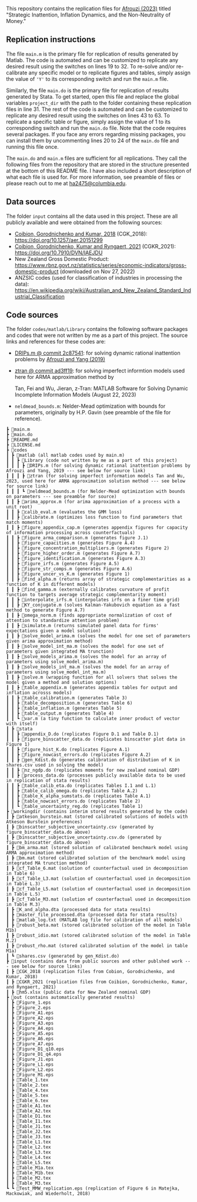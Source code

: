 This repository contains the replication files for [Afrouzi (2023)](https://afrouzi.com/strategic_inattention.pdf) titled "Strategic Inattention, Inflation Dynamics, and the Non-Neutrality of Money."

## Replication instructions
The file `main.m` is the primary file for replication of results generated by Matlab. The code is automated and can be customized to replicate any desired result using the switches on lines 19 to 32. To re-solve and/or re-calibrate any specific model or to replicate figures and tables, simply assign the value of `'Y'` to its corresponding switch and run the `main.m` file. 

Similarly, the file `main.do` is the primary file for replication of results generated by Stata. To get started, open this file and replace the global variables `project_dir` with the path to the folder containing these replication files in line 31. The rest of the code is automated and can be customized to replicate any desired result using the switches on lines 43 to 63. To replicate a specific table or figure, simply assign the value of 1 to its corresponding switch and run the `main.do` file. Note that the code requires several packages. If you face any errors regarding missing packages, you can install them by uncommenting lines 20 to 24 of the `main.do` file and running this file once.  

The `main.do` and `main.m` files are sufficient for all replications. They call the following files from the repository that are stored in the structure presented at the bottom of this README file. I have also included a short description of what each file is used for. For more information, see preamble of files or please reach out to me at [ha2475@columbia.edu](mailto:ha2475@columbia.edu).

## Data sources
The folder `input` contains all the data used in this project. These are all publicly available and were obtained from the following sources:
* [Coibion, Gorodnichenko and Kumar, 2018](https://www.aeaweb.org/articles?id=10.1257/aer.20151299) (CGK_2018): https://doi.org/10.1257/aer.20151299
* [Coibion, Gorodnichenko, Kumar and Ryngaert, 2021](https://doi.org/10.1093/qje/qjab005) (CGKR_2021): https://doi.org/10.7910/DVN/IAEJDU
* New Zealand Gross Domestic Product: https://www.rbnz.govt.nz/statistics/series/economic-indicators/gross-domestic-product (downloaded on Nov 27, 2022)
* ANZSIC codes (used for classification of industries in processing the data): https://en.wikipedia.org/wiki/Australian_and_New_Zealand_Standard_Industrial_Classification

## Code sources
The folder `codes/matlab/Library` contains the following software packages and codes that were not written by me as a part of this project. The source links and references for these codes are:
* [DRIPs.m @ commit 2c87541](https://github.com/choongryulyang/DRIPs.m/tree/2c87541c3fcbdc1265f02fb29698f707c5825773): for solving dynamic rational inattention problems by [Afrouzi and Yang (2019)](https://afrouzi.com/dynamic_inattention/draft_2021_04.pdf)
* [ztran @ commit ad3ff19](https://github.com/econdojo/ztran/tree/ad3ff19a0cc4f7005cdc5fe8b27c7b2f57a1c6d1): for solving imperfect informtion models used here for ARMA approximation method by 


	Tan, Fei and Wu, Jieran, z-Tran: MATLAB Software for Solving Dynamic Incomplete Information Models (August 22, 2023)
* `neldmead_bounds.m`: Nelder-Mead optimization with bounds for parameters, originally by H.P. Gavin (see preamble of the file for reference).

```
┣ 📜main.m
┣ 📜main.do
┣ 📜README.md
┣ 📜LICENSE.md
┣ 📂codes
┃ ┣ 📂matlab (all matlab codes used by main.m)
┃ ┃ ┣ 📂Library (code not written by me as a part of this project)
┃ ┃ ┃ ┣ 📂DRIPs.m (for solving dynamic rational inattention problems by Afrouzi and Yang, 2019 --- see below for source link)
┃ ┃ ┃ ┣ 📂ztran (for solving imperfect information models Tan and Wu, 2023, used here for ARMA approximation solution method --- see below for source link)
┃ ┃ ┃ ┗ 📜neldmead_bounds.m (for Nelder-Mead optimization with bounds on parameters --- see preamble for source)
┃ ┃ ┣ 📜arima_approx.m (for arima approximation of a process with a unit root)
┃ ┃ ┣ 📜calib_eval.m (evaluates the GMM loss)
┃ ┃ ┣ 📜calibrate.m (optimizes loss function to find parameters that match moments)
┃ ┃ ┣ 📜figure_appendix_cap.m (generates appendix figures for capacity of information processing across counterfactuals)
┃ ┃ ┣ 📜figure_arma_comparison.m (generates figure J.1)
┃ ┃ ┣ 📜figure_capacities.m (generates Figure A.4)
┃ ┃ ┣ 📜figure_concentration_multipliers.m (generates Figure 2)
┃ ┃ ┣ 📜figure_higher_order.m (generates Figure A.7)
┃ ┃ ┣ 📜figure_identification.m (generates Figure A.3)
┃ ┃ ┣ 📜figure_irfs.m (generates Figure A.5)
┃ ┃ ┣ 📜figure_str_comps.m (generates Figure A.6)
┃ ┃ ┣ 📜figure_uncer_vs_K.m (generates Figure 1)
┃ ┃ ┣ 📜find_alpha.m (returns array of strategic complementarities as a function of K in different models)
┃ ┃ ┣ 📜find_gamma.m (externally calibrates curvature of profit function to targets average strategic complementarity moment)
┃ ┃ ┣ 📜interpolate_irfs.m (interpolates irfs on a finer time grid)
┃ ┃ ┣ 📜KY_conjugate.m (solves Kalman-Yakubovich equation as a fast method to generate Figure A.7)
┃ ┃ ┣ 📜omega_norm.m (finds appropriate normalization of cost of attention to standardize attention problem)
┃ ┃ ┣ 📜simulate.m (returns simulated panel data for firms' expectations given a model solution)
┃ ┃ ┣ 📜solve_model_arima.m (solves the model for one set of parameters given arima approximation method)
┃ ┃ ┣ 📜solve_model_int_ma.m (solves the model for one set of parameters given integrated MA trunction)
┃ ┃ ┣ 📜solve_models_arima.m (solves the model for an array of parameters using solve_model_arima.m)
┃ ┃ ┣ 📜solve_models_int_ma.m (solves the model for an array of parameters using solve_model_int_ma.m)
┃ ┃ ┣ 📜solve.m (wrapping function for all solvers that solves the model given a method and solution options)
┃ ┃ ┣ 📜table_appendix.m (generates appendix tables for output and inflation acrosss models)
┃ ┃ ┣ 📜table_calibration.m (generates Table 3)
┃ ┃ ┣ 📜table_decomposition.m (generates Table 6)
┃ ┃ ┣ 📜table_inflation.m (generates Table 5)
┃ ┃ ┣ 📜table_output.m (generates Table 4)
┃ ┃ ┗ 📜var.m (a tiny function to calculate inner product of vector with itself)
┃ ┣ 📂stata
┃ ┃ ┣ 📜appendix_D.do (replicates Figure D.1 and Table D.1)
┃ ┃ ┣ 📜figure_binscatter_data.do (replicates binscatter plot data in Figure 1)
┃ ┃ ┣ 📜figure_hist_K.do (replicates Figure A.1)
┃ ┃ ┣ 📜figure_nowcast_errors.do (replicates Figure A.2)
┃ ┃ ┣ 📜gen_Kdist.do (generates calibration of distribution of K in shares.csv used in solving the model)
┃ ┃ ┣ 📜nz_ngdp.do (replicates moments for new zealand nominal GDP)
┃ ┃ ┣ 📜process_data.do (processes publicly available data to be used in replication of stata results)
┃ ┃ ┣ 📜table_calib_eta.do (replicates Tables I.1 and L.1)
┃ ┃ ┣ 📜table_calib_omega.do (replicates Table A.2)
┃ ┃ ┣ 📜table_K_alpha_sumstats.do (replicates Table A.1)
┃ ┃ ┣ 📜table_nowcast_errors.do (replicates Table 2)
┃ ┃ ┗ 📜table_uncertainty_reg.do (replicates Table 1)
┣ 📂workingdir (contains interim stored results generated by the code)
┃ ┣ 📜atkeson_burstein.mat (stored calibrated solutions of models with Atkeson Burstein preferences)
┃ ┣ 📜binscatter_subjective_uncertainty.csv (generated by figure_binscatter_data.do above)
┃ ┣ 📜binscatter_subjective_uncertainty.csv.do (generated by figure_binscatter_data.do above)
┃ ┣ 📜bm_arma.mat (stored solution of calibrated benchmark model using ARMA approximation method)
┃ ┣ 📜bm.mat (stored calibrated solution of the benchmark model using integrated MA trunction method)
┃ ┣ 📜cf_Table_6.mat (solution of counterfactual used in decomposition in Table 6)
┃ ┣ 📜cf_Table_L3.mat (solution of counterfactual used in decomposition in Table L.3)
┃ ┣ 📜cf_Table_L5.mat (solution of counterfactual used in decomposition in Table L.5)
┃ ┣ 📜cf_Table_M3.mat (solution of counterfactual used in decomposition in Table M.3)
┃ ┣ 📜K_and_alpha.dta (processed data for stata results)
┃ ┣ 📜master_file_processed.dta (processed data for stata results)
┃ ┣ 📜matlab_log.txt (MATLAB log file for calibration of all models)
┃ ┣ 📜robust_beta.mat (stored calibrated solution of the model in Table M1b)
┃ ┣ 📜robust_idio.mat (stored calibrated solution of the model in Table M.2)
┃ ┣ 📜robust_rho.mat (stored calibrated solution of the model in table M1a)
┃ ┗ 📜shares.csv (generated by gen_Kdist.do)
┣ 📂input (contains data from public sources and other publshed work --- see below for source links)
┃ ┣ 📂CGK_2018 (replication files from Cobion, Gorodnichenko, and Kumar, 2018)
┃ ┣ 📂CGKR_2021 (replication files from Coibion, Gorodnichenko, Kumar, and Ryngaert, 2021)
┃ ┣ 📜hm5.xlsx (public data for New Zealand nominal GDP)
┣ 📂out (contains automatically generated results)
┃ ┣ 📜Figure_1.eps
┃ ┣ 📜Figure_2.eps
┃ ┣ 📜Figure_A1.eps
┃ ┣ 📜Figure_A2.eps
┃ ┣ 📜Figure_A3.eps
┃ ┣ 📜Figure_A4.eps
┃ ┣ 📜Figure_A5.eps
┃ ┣ 📜Figure_A6.eps
┃ ┣ 📜Figure_A7.eps
┃ ┣ 📜Figure_D1_q10.eps
┃ ┣ 📜Figure_D1_q4.eps
┃ ┣ 📜Figure_J1.eps
┃ ┣ 📜Figure_L1.eps
┃ ┣ 📜Figure_L2.eps
┃ ┣ 📜Figure_M1.eps
┃ ┣ 📜Table_1.tex
┃ ┣ 📜Table_2.tex
┃ ┣ 📜Table_4.tex
┃ ┣ 📜Table_5.tex
┃ ┣ 📜Table_6.tex
┃ ┣ 📜Table_A1.tex
┃ ┣ 📜Table_A2.tex
┃ ┣ 📜Table_D1.tex
┃ ┣ 📜Table_I1.tex
┃ ┣ 📜Table_J1.tex
┃ ┣ 📜Table_J2.tex
┃ ┣ 📜Table_J3.tex
┃ ┣ 📜Table_L1.tex
┃ ┣ 📜Table_L2.tex
┃ ┣ 📜Table_L3.tex
┃ ┣ 📜Table_L4.tex
┃ ┣ 📜Table_L5.tex
┃ ┣ 📜Table_M1a.tex
┃ ┣ 📜Table_M1b.tex
┃ ┣ 📜Table_M2.tex
┃ ┣ 📜Table_M3.tex
┗ ┗ 📜Test_MMW_replication.eps (replication of Figure 6 in Matejka, Mackowiak, and Wiederholt, 2018)
```

